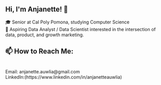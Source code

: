 ## Hi, I'm Anjanette! 👋

<!--
**anjanetttee/anjanetttee** is a ✨ _special_ ✨ repository because its `README.md` (this file) appears on your GitHub profile.

Here are some ideas to get you started:

- 🔭 I’m currently working on ...
- 🌱 I’m currently learning ...
- 👯 I’m looking to collaborate on ...
- 🤔 I’m looking for help with ...
- 💬 Ask me about ...
- 📫 How to reach me: ...
- 😄 Pronouns: ...
- ⚡ Fun fact: ...
-->
🎓 Senior at Cal Poly Pomona, studying Computer Science
<br>
🌱 Aspiring Data Analyst / Data Scientist interested in the intersection of data, product, and growth marketing.

<h2>📫 How to Reach Me:</h2>
<br>
Email: anjanette.auwlia@gmail.com<br>
LinkedIn:(https://www.linkedin.com/in/anjanetteauwlia)
